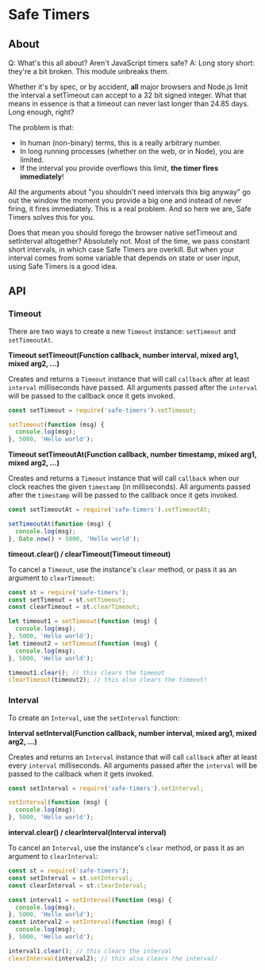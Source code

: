 # Safe Timers

## About

Q: What's this all about? Aren't JavaScript timers safe?
A: Long story short: they're a bit broken. This module unbreaks them.

Whether it's by spec, or by accident, **all** major browsers and Node.js limit the interval a setTimeout can accept to a
32 bit signed integer. What that means in essence is that a timeout can never last longer than 24.85 days. Long enough,
right?

The problem is that:

- In human (non-binary) terms, this is a really arbitrary number.
- In long running processes (whether on the web, or in Node), you are limited.
- If the interval you provide overflows this limit, **the timer fires immediately**!

All the arguments about "you shouldn't need intervals this big anyway" go out the window the moment you provide a big
one and instead of never firing, it fires immediately. This is a real problem. And so here we are, Safe Timers solves
this for you.

Does that mean you should forego the browser native setTimeout and setInterval altogether? Absolutely not. Most of the
time, we pass constant short intervals, in which case Safe Timers are overkill. But when your interval comes from some
variable that depends on state or user input, using Safe Timers is a good idea.

## API

### Timeout

There are two ways to create a new `Timeout` instance: `setTimeout` and `setTimeoutAt`.

**Timeout setTimeout(Function callback, number interval, mixed arg1, mixed arg2, ...)**

Creates and returns a `Timeout` instance that will call `callback` after at least `interval` milliseconds have passed. All arguments passed after the `interval` will be passed to the callback once it gets invoked.

```js
const setTimeout = require('safe-timers').setTimeout;

setTimeout(function (msg) {
  console.log(msg);
}, 5000, 'Hello world');
```

**Timeout setTimeoutAt(Function callback, number timestamp, mixed arg1, mixed arg2, ...)**

Creates and returns a `Timeout` instance that will call `callback` when our clock reaches the given `timestamp` (in milliseconds). All arguments passed after the `timestamp` will be passed to the callback once it gets invoked.

```js
const setTimeoutAt = require('safe-timers').setTimeoutAt;

setTimeoutAt(function (msg) {
  console.log(msg);
}, Date.now() + 5000, 'Hello world');
```

**timeout.clear() / clearTimeout(Timeout timeout)**

To cancel a `Timeout`, use the instance's `clear` method, or pass it as an argument to `clearTimeout`:

```js
const st = require('safe-timers');
const setTimeout = st.setTimeout;
const clearTimeout = st.clearTimeout;

let timeout1 = setTimeout(function (msg) {
  console.log(msg);
}, 5000, 'Hello world');
let timeout2 = setTimeout(function (msg) {
  console.log(msg);
}, 5000, 'Hello world');

timeout1.clear(); // this clears the timeout
clearTimeout(timeout2); // this also clears the timeout!
```

### Interval

To create an `Interval`, use the `setInterval` function:

**Interval setInterval(Function callback, number interval, mixed arg1, mixed arg2, ...)**

Creates and returns an `Interval` instance that will call `callback` after at least every `interval` milliseconds. All arguments passed after the `interval` will be passed to the callback when it gets invoked.

```js
const setInterval = require('safe-timers').setInterval;

setInterval(function (msg) {
  console.log(msg);
}, 5000, 'Hello world');
```

**interval.clear() / clearInterval(Interval interval)**

To cancel an `Interval`, use the instance's `clear` method, or pass it as an argument to `clearInterval`:

```js
const st = require('safe-timers');
const setInterval = st.setInterval;
const clearInterval = st.clearInterval;

const interval1 = setInterval(function (msg) {
  console.log(msg);
}, 5000, 'Hello world');
const interval2 = setInterval(function (msg) {
  console.log(msg);
}, 5000, 'Hello world');

interval1.clear(); // this clears the interval
clearInterval(interval2); // this also clears the interval!
```
